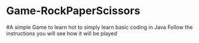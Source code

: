 # Game-RockPaperScissors
 #A simple Game to learn hot to simply learn basic coding in Java
 Follow the instructions you will see how it will be played
